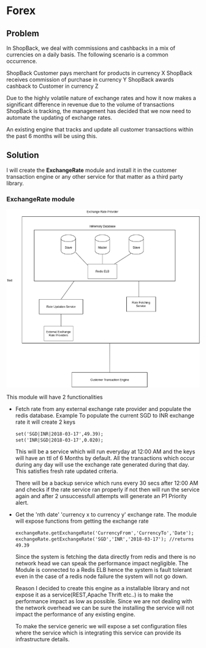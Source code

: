 # Forex

## Problem
In ShopBack, we deal with commissions and cashbacks in a mix of currencies on a daily basis. The following scenario is a common occurrence.

ShopBack Customer pays merchant for products in currency X
ShopBack receives commission of purchase in currency Y
ShopBack awards cashback to Customer in currency Z

Due to the highly volatile nature of exchange rates and how it now makes a significant difference in revenue due to the volume of transactions ShopBack is tracking, the management has decided that we now need to automate the updating of exchange rates.

An existing engine that tracks and update all customer transactions within the past 6 months will be using this.


## Solution

I will create the **ExchangeRate** module and install it in the customer transaction engine or any other service for that matter as a third party library.



### ExchangeRate module
![Diagram](https://github.com/frozenblood07/sb/blob/master/forex/forex_solution_dia.png)




This module will have 2 functionalities 
- Fetch rate from any external exchange rate provider and populate the redis database. 
  Example To populate the current SGD to INR exchange rate it will create 2 keys
  ```
  set('SGD|INR|2018-03-17',49.39);
  set('INR|SGD|2018-03-17',0.020);
  
  ```
  This will be a service which will run everyday at 12:00 AM and the keys will have an ttl of 6 Months by default. All the     transactions which occur during any day will use the exchange rate generated during that day. This satisfies fresh rate       updated criteria.
  
  There will be a backup service which runs every 30 secs after 12:00 AM and checks if the rate service ran properly if not     then will run the service again and after 2 unsuccessfull attempts will generate an P1 Priority alert.
  
  
 - Get the 'nth date' 'currency x to currency y' exchange rate. The module will expose functions from getting the exchange      rate
   ```
   exchangeRate.getExchangeRate('CurrencyFrom','CurrencyTo','Date');
   exchangeRate.getExchangeRate('SGD','INR','2018-03-17'); //returns 49.39
   ```
   Since the system is fetching the data directly from redis and there is no network head we can speak the performance impact    negligible.
   The Module is connected to a Redis ELB hence the system is fault tolerant even in the case of a redis node failure the        system will not go down.
   
   Reason I decided to create this engine as a installable library and not expose it as a service(REST,Apache Thrift etc..)      is to make the performance impact as low as possible. Since we are not dealing with the network overhead we can be sure      the installing the service will not impact the performance of any existing engine.
   
   To make the service generic we will expose a set configuration files where the service which is integrating this service      can provide its infrastructure details.   
